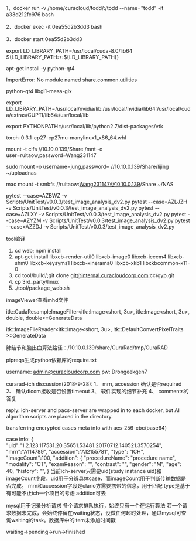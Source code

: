 1、docker run -v /home/curacloud/todd/:/todd --name="todd" -it a33d212fc976 bash

2、docker exec -it 0ea55d2b3dd3 bash

3、docker start 0ea55d2b3dd3

export LD_LIBRARY_PATH=/usr/local/cuda-8.0/lib64\
                         ${LD_LIBRARY_PATH:+:${LD_LIBRARY_PATH}}

apt-get install -y python-qt4

ImportError: No module named share.common.utilities


python-qt4 libgl1-mesa-glx

export LD_LIBRARY_PATH=/usr/local/nvidia/lib:/usr/local/nvidia/lib64:/usr/local/cuda/extras/CUPTI/lib64:/usr/local/lib

export PYTHONPATH=/usr/local/lib/python2.7/dist-packages/vtk

torch-0.3.1-cp27-cp27mu-manylinux1_x86_64.whl


mount -t cifs //10.10.0.139/Share /mnt -o user=ruitaow,password=Wang231147

sudo mount -o username=jung,password=  //10.10.0.139/Share/lijing ~/uploadnas

mac
mount -t smbfs //ruitaow:Wang231147@10.10.0.139/Share ~/NAS

pytest --case=AZBWZ -v Scripts/UnitTest/v0.0.3/test_image_analysis_dv2.py
pytest --case=AZLJZH -v Scripts/UnitTest/v0.0.3/test_image_analysis_dv2.py
pytest --case=AZLXY -v Scripts/UnitTest/v0.0.3/test_image_analysis_dv2.py
pytest --case=AZYZM -v Scripts/UnitTest/v0.0.3/test_image_analysis_dv2.py
pytest --case=AZZDJ -v Scripts/UnitTest/v0.0.3/test_image_analysis_dv2.py

tool编译
1. cd web; npm install
2. apt-get install libxcb-render-util0 libxcb-image0 libxcb-icccm4  libxcb-shm0 libxcb-keysyms1 libxcb-xinerama0 libxcb-xkb1 libxkbcommon-x11-0
3. cd tool/build/;git clone git@internal.curacloudcorp.com:cc/gyp.git
4. cp 3rd_party/linux
4. ./tool/package_web.sh

imageViewer查看mhd文件

itk::CudaResampleImageFilter<itk::Image<short, 3u>, itk::Image<short, 3u>, double, double>::GenerateData

itk::ImageFileReader<itk::Image<short, 3u>, itk::DefaultConvertPixelTraits<short> >::GenerateData

肺结节和脑出血算法路径：/10.10.0.139/share/CuraRad/tmp/CuraRAD

pipreqs生成python依赖库的require.txt


username: admin@curacloudcorp.com pw: Drongeekgen7

curarad-ich discussion(2018-9-28):
1、 mrn, accession 确认是否required
2、 确认dicom接收是否设置timeout
3、 软件实现的细节补充
4、 comments的答复

reply: ich-server and pacs-server are wrapped in to each docker, but AI algorithm scripts are placed in the directory. 

transferring encrypted cases meta info with aes-256-cbc(base64)

case info:
 {
   "uid":"1.2.123.117531.20.35651.53481.20170712.140521.3570254",
     "mrn":"A114789",
     "accession":"A12155781",
     "type": "ICH",
     "imageCount":100,
     "addition": {
       "procedureName": "procedure name",
       "modality": "CT",
       "examReason": "",
       "contrast": "",
       "gender": "M",
       "age": 40,
       "history": "",
     }
当前ich-server只需要uid(study instance uid)和imageCount字段，uid用于分辨具体case，而imageCount用于判断传输数据是否完成。
mrn和accession字段是clario方需要携带的信息，用于匹配
type是基于有可能不止ich一个项目的考虑
addition可去

mysql用于记录分析请求
多个请求排队执行，始终只有一个在运行算法
若一个请求数据未完成，会始终停留在waiting状态，没做任何超时处理，通过mysql可查询waiting的task。数据库中的item未添加时间戳

waiting->pending->run->finished

